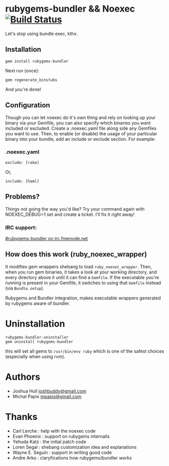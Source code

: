 # rubygems-bundler && Noexec [![Build Status](https://secure.travis-ci.org/mpapis/rubygems-bundler.png?branch=1.0.0)](http://travis-ci.org/mpapis/rubygems-bundler)

Let's stop using bundle exec, kthx.

## Installation

    gem install rubygems-bundler

Next run (once):

    gem regenerate_binstubs

And you're done!

## Configuration

Though you can let noexec do it's own thing and rely on looking up your binary via your Gemfile, 
you can also specify which binaries you want included or excluded. 
Create a .noexec.yaml file along side any Gemfiles you want to use. 
Then, to enable (or disable) the usage of your particular binary into your bundle, 
add an include or exclude section. For example:

### .noexec.yaml

    exclude: [rake]

Or, 

    include: [haml]

## Problems?

Things not going the way you'd like? Try your command again with 
NOEXEC_DEBUG=1 set and create a ticket. I'll fix it right away!

### IRC support:

[#rubygems-bundler on irc.freenode.net](http://webchat.freenode.net/?channels=#rubygems-bundler)


## How does this work (ruby_noexec_wrapper)

It modifies gem wrappers shebang to load `ruby_noexec_wrapper`.
Then, when you run gem binaries, it takes a look at your working directory,
and every directory above it until it can find a `Gemfile`. 
If the executable you're running is present in your Gemfile, 
it switches to using that `Gemfile` instead (via `Bundle.setup`).

Rubygems and Bundler integration, makes executable wrappers
generated by rubygems aware of bundler.

# Uninstallation

    rubygems-bundler-uninstaller
    gem uninstall rubygems-bundler

this will set all gems to `/usr/bin/env ruby` which is one of the safest choices (especially when using rvm).

# Authors

 - Joshua Hull <joshbuddy@gmail.com>
 - Michal Papis <mpapis@gmail.com>

# Thanks

 - Carl Lerche     : help with the noexec code
 - Evan Phoenix    : support on rubygems internalls
 - Yehuda Katz     : the initial patch code
 - Loren Segal     : shebang customization idea and explanations
 - Wayne E. Seguin : support in writing good code
 - Andre Arko      : claryfications how rubygems/bundler works
